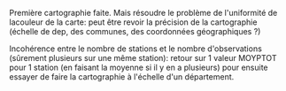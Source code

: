 Première cartographie faite. Mais résoudre le problème de l'uniformité de lacouleur de la carte: peut être revoir la précision de la cartographie (échelle de dep, des communes, des coordonnées géographiques ?)

Incohérence entre le nombre de stations et le nombre d'observations (sûrement plusieurs sur une même station): retour sur 1 valeur MOYPTOT pour 1 station (en faisant la moyenne si il y en a plusieurs) pour ensuite essayer de faire la cartographie à l'échelle d'un département.